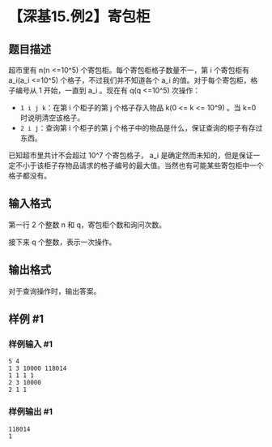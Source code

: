 # 【深基15.例2】寄包柜

## 题目描述

超市里有  n(n <=10^5)  个寄包柜。每个寄包柜格子数量不一，第  i  个寄包柜有  a_i(a_i <=10^5)  个格子，不过我们并不知道各个  a_i  的值。对于每个寄包柜，格子编号从 1 开始，一直到  a_i 。现在有  q(q <=10^5)  次操作：

- `1 i j k`：在第  i  个柜子的第  j  个格子存入物品  k(0 <= k <= 10^9) 。当  k=0  时说明清空该格子。
- `2 i j`：查询第  i  个柜子的第  j  个格子中的物品是什么，保证查询的柜子有存过东西。

已知超市里共计不会超过  10^7  个寄包格子， a_i  是确定然而未知的，但是保证一定不小于该柜子存物品请求的格子编号的最大值。当然也有可能某些寄包柜中一个格子都没有。

## 输入格式

第一行 2 个整数 n 和 q，寄包柜个数和询问次数。

接下来 q 个整数，表示一次操作。

## 输出格式

对于查询操作时，输出答案。

## 样例 #1

### 样例输入 #1

```
5 4
1 3 10000 118014
1 1 1 1
2 3 10000
2 1 1
```

### 样例输出 #1

```
118014
1
```